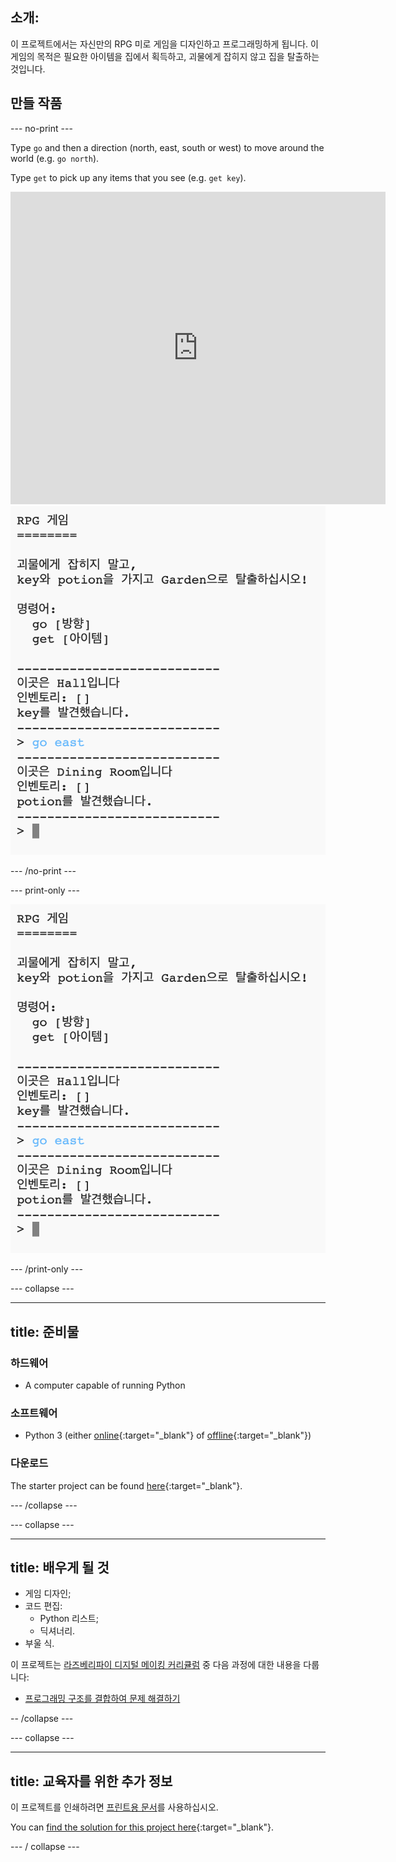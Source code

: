 ## 소개:

이 프로젝트에서는 자신만의 RPG 미로 게임을 디자인하고 프로그래밍하게 됩니다. 이 게임의 목적은 필요한 아이템을 집에서 획득하고, 괴물에게 잡히지 않고 집을 탈출하는 것입니다.

## 만들 작품

\--- no-print \---

Type `go` and then a direction (north, east, south or west) to move around the world (e.g. `go north`).

Type `get` to pick up any items that you see (e.g. `get key`).

<div class="trinket">
  <iframe src="https://trinket.io/embed/python/d06adeb527?outputOnly=true&start=result" width="600" height="500" frameborder="0" marginwidth="0" marginheight="0" allowfullscreen>
  </iframe>
  <img src="images/rpg-finished.png">
</div>

\--- /no-print \---

\--- print-only \---

![완료 된 프로젝트](images/rpg-finished.png)

\--- /print-only \---

\--- collapse \---

* * *

## title: 준비물

### 하드웨어

+ A computer capable of running Python

### 소프트웨어

+ Python 3 (either [online](https://trinket.io/){:target="_blank"} of [offline](https://www.python.org/downloads/){:target="_blank"})

### 다운로드

The starter project can be found [here](http://rpf.io/p/en/rpg-go){:target="_blank"}.

\--- /collapse \---

\--- collapse \---

* * *

## title: 배우게 될 것

+ 게임 디자인;
+ 코드 편집: 
    + Python 리스트;
    + 딕셔너리.
+ 부울 식.

이 프로젝트는 [라즈베리파이 디지털 메이킹 커리큘럼](http://rpf.io/curriculum) 중 다음 과정에 대한 내용을 다룹니다:

+ [프로그래밍 구조를 결합하여 문제 해결하기](https://www.raspberrypi.org/curriculum/programming/builder)

-- /collapse \---

\--- collapse \---

* * *

## title: 교육자를 위한 추가 정보

이 프로젝트를 인쇄하려면 [프린트용 문서](https://projects.raspberrypi.org/en/projects/rpg/print)를 사용하십시오.

You can [find the solution for this project here](http://rpf.io/p/en/rpg-get){:target="_blank"}.

\--- / collapse \---